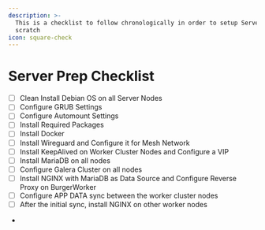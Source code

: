 ```yaml
---
description: >-
  This is a checklist to follow chronologically in order to setup Servers from
  scratch
icon: square-check
---
```


# Server Prep Checklist

* [ ] Clean Install Debian OS on all Server Nodes
* [ ] Configure GRUB Settings
* [ ] Configure Automount Settings
* [ ] Install Required Packages
* [ ] Install Docker
* [ ] Install Wireguard and Configure it for Mesh Network
* [ ] Install KeepAlived on Worker Cluster Nodes and Configure a VIP
* [ ] Install MariaDB on all nodes
* [ ] Configure Galera Cluster on all nodes
* [ ] Install NGINX with MariaDB as Data Source and Configure Reverse Proxy on BurgerWorker
* [ ] Configure APP DATA sync between the worker cluster nodes
* [ ] After the initial sync, install NGINX on other worker nodes
*
